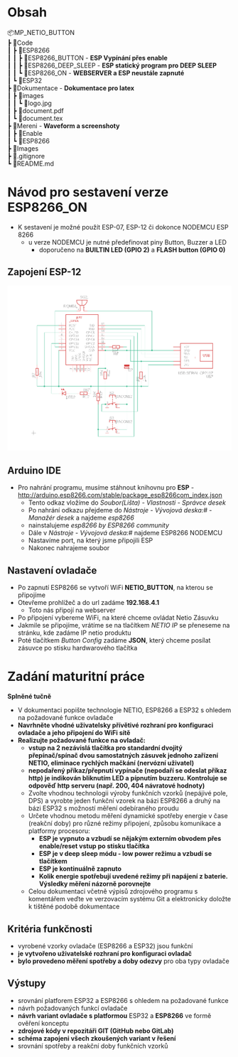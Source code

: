 # Obsah
📦MP_NETIO_BUTTON  
 ┣ 📂Code  
 ┃ ┣ 📂ESP8266  
 ┃ ┃ ┣ 📂ESP8266_BUTTON - **ESP Vypínání přes enable**   
 ┃ ┃ ┣ 📂ESP8266_DEEP_SLEEP - **ESP statický program pro DEEP SLEEP**  
 ┃ ┃ ┗ 📂ESP8266_ON - **WEBSERVER a ESP neustále zapnuté**   
 ┃ ┗ 📂ESP32    
 ┣ 📂Dokumentace - **Dokumentace pro latex**  
 ┃ ┣ 📂images  
 ┃ ┃ ┗ 📜logo.jpg  
 ┃ ┣ 📜document.pdf   
 ┃ ┗ 📜document.tex  
 ┣ 📂Mereni - **Waveform a screenshoty**    
 ┃ ┣ 📂Enable  
 ┃ ┗ 📂ESP8266  
 ┣ 📂Images   
 ┣ 📜.gitignore  
 ┗ 📜README.md  
# Návod pro sestavení verze ESP8266_ON
- K sestavení je možné použít ESP-07, ESP-12 či dokonce NODEMCU ESP 8266
	- u verze NODEMCU je nutné předefinovat piny Button, Buzzer a LED
		- doporučeno na **BUILTIN LED (GPIO 2)** a **FLASH button (GPIO 0)**
## Zapojení ESP-12
![ESP SCHÉMA](Code/ESP8266_ON/ESP8266_ON.png)
## Arduino IDE
- Pro nahrání programu, musíme stáhnout knihovnu pro **ESP** - http://arduino.esp8266.com/stable/package_esp8266com_index.json
	- Tento odkaz vložíme do *Soubor(Lišta) - Vlastnosti - Správce desek*
	- Po nahrání odkazu přejdeme do *Nástroje - Vývojová deska:# - Manažér desek* a najdeme *esp8266*
	- nainstalujeme *esp8266 by ESP8266 community*
	- Dále v *Nástroje - Vývojová deska:#* najdeme ESP8266 NODEMCU
	- Nastavíme port, na který jsme připojili ESP
	- Nakonec nahrajeme soubor
## Nastavení ovladače
- Po zapnutí ESP8266 se vytvoří WiFi **NETIO_BUTTON**, na kterou se připojíme
- Otevřeme prohlížeč a do url zadáme **192.168.4.1**
	- Toto nás připojí na webserver
- Po připojení vybereme WiFi, na které chceme ovládat Netio Zásuvku
- Jakmile se připojíme, vrátíme se na tlačítkem *NETIO IP* se přeneseme na stránku, kde zadáme IP netio produktu
- Poté tlačítkem *Button Config* zadáme **JSON**, který chceme posílat zásuvce po stisku hardwarového tlačítka

# Zadání maturitní práce
**Splněné tučně**
- V dokumentaci popište technologie NETIO, ESP8266 a ESP32 s ohledem na požadované funkce ovladače
- **Navrhněte vhodné uživatelsky přívětivé rozhraní pro konfiguraci ovladače a jeho
připojení do WiFi sítě**
- **Realizujte požadované funkce na ovladač:**
	- **vstup na 2 nezávislá tlačítka pro standardní dvojitý přepínač/spínač dvou samostatných zásuvek jednoho zařízení NETIO, eliminace rychlých mačkání (nervózní uživatel)**
	- **nepodařený příkaz/přepnutí vypínače (nepodaří se odeslat příkaz http) je indikován bliknutím LED a pípnutím buzzeru. Kontroluje se odpověď http serveru (např. 200, 404 návratové hodnoty)**
	- Zvolte vhodnou technologii výroby funkčních vzorků (nepájivé pole, DPS) a vyrobte jeden funkční vzorek na bázi ESP8266 a druhý na bázi ESP32 s možností měření odebíraného proudu
	- Určete vhodnou metodu měření dynamické spotřeby energie v čase (reakční doby) pro různé režimy připojení, způsobu komunikace a platformy procesoru:
		- **ESP je vypnuto a vzbudí se nějakým externím obvodem přes enable/reset vstup po stisku tlačítka**
		- **ESP je v deep sleep módu - low power režimu a vzbudí se tlačítkem**
 		- **ESP je kontinuálně zapnuto**
		- **Kolik energie spotřebují uvedené režimy při napájení z baterie. Výsledky měření názorně porovnejte**
	- Celou dokumentaci včetně výpisů zdrojového programu s komentářem veďte ve verzovacím systému Git a elektronicky doložte k tištěné podobě dokumentace
## Kritéria funkčnosti
- vyrobené vzorky ovladače (ESP8266 a ESP32) jsou funkční
- **je vytvořeno uživatelské rozhraní pro konfiguraci ovladač**
- **bylo provedeno měření spotřeby a doby odezvy** pro oba typy ovladače

## Výstupy
- srovnání platforem ESP32 a ESP8266 s ohledem na požadované funkce
- návrh požadovaných funkcí ovladače
- **návrh variant ovladače s platformou** ESP32 a **ESP8266** ve formě ověření konceptu
- **zdrojové kódy v repozitáři GIT (GitHub nebo GitLab)**
- **schéma zapojeni všech zkoušených variant v řešení**
- srovnání spotřeby a reakční doby funkčních vzorků
